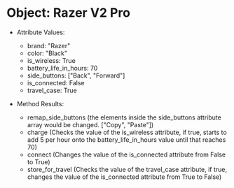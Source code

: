 # Object: Razer V2 Pro

- Attribute Values:
  - brand: "Razer"
  - color: "Black"
  - is_wireless: True
  - battery_life_in_hours: 70
  - side_buttons: ["Back", "Forward"]
  - is_connected: False
  - travel_case: True

- Method Results:
  - remap_side_buttons (the elements inside the side_buttons attribute array would be changed. ["Copy", "Paste"])
  - charge (Checks the value of the is_wireless attribute, if true, starts to add 5 per hour onto the battery_life_in_hours value until that reaches 70)
  - connect (Changes the value of the is_connected attribute from False to True)
  - store_for_travel (Checks the value of the travel_case attribute, if true, changes the value of the is_connected attribute from True to False)
